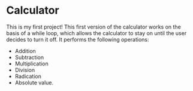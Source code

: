 # Calculator
This is my first project! This first version of the calculator works on the basis of a while loop, which allows the calculator to stay on until the user decides to turn it off. It performs the following operations:
- Addition
- Subtraction
- Multiplication
- Division
- Radication
- Absolute value.